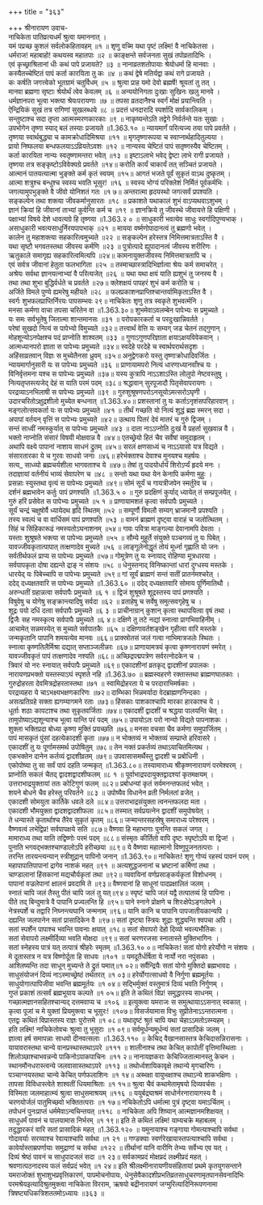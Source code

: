 +++
title = "३६३"

+++
श्रीनारायण उवाच-  
नाचिकेता पातिव्रत्यधर्मं श्रुत्वा यमाननात् ।  
यमं पप्रच्छ कुशलं सर्वलोकहितावहम् ॥१ ॥
शृणु वच्मि यथा पृष्टं लक्ष्मि! वै नाचिकेतसा ।  
धर्मराज! महाबाहो! कथयस्व महातपाः ॥२ ॥
काङ्क्षन्ते सर्वजनता सुखं तपोव्रतादिभिः ।  
एवं कृच्छ्राश्रितानां धीः कथं पापे प्रजायते? ॥३ ॥
नानाव्रतशतोपायाः श्रेयोधर्मा हि मानवाः ।  
कस्यैतच्चेष्टितं पापं कर्ता कारयिता तु कः ॥४ ॥
कथं द्वेषे मतिर्यद्वा कथं रागे प्रजायते ।  
कः कर्षति जगत्त्वेको भूतग्रामं चतुर्विधम् ॥५ ॥
श्रुत्वा प्राह यमो देवो ब्रह्मर्षे! श्रूयतां तु तत् ।  
मानवा ब्रह्मणा सृष्टाः श्रेयोर्थं त्वेव केवलम् ॥६ ॥
अन्ययोनिगता दुःखाः सुखिनः खलु मानवे ।  
धर्मज्ञानपरा भूत्वा भक्त्या श्रेयःपरायणाः ॥७ ॥
तपसा व्रतदानैश्च स्वर्गं मोक्षं प्रयान्त्विति ।  
ऐन्द्रियिकं सुखं तत्र रागिणां सुखलब्धये ॥८ ॥
प्रदत्तं धनदारादि स्पर्शादि सार्वकालिकम् ।  
सन्तुष्टाश्च सदा तृप्ता आत्मस्मरणकारकाः ॥९ ॥
नाकृष्यन्तेऽति तद्वेगे निर्वर्तन्ते यतः सुखाः ।  
उपभोगेन तृष्णा स्याद् बलं तस्याः प्रजायते ॥1.363.१० ॥
न्यायमार्गं परित्यज्य तया पापे प्रवर्तते ।  
तृष्णया स्वार्थबुद्ध्या च कामक्रोधादिमिश्रया ॥११ ॥
मृगतृष्णारूपया च स्वाप्नार्थहादितुल्यया ।  
प्रायो निष्फलया बन्धफलयाऽऽव्रियतेऽवशः ॥१२ ॥
नान्यस्य चेष्टितं पापं सतृष्णस्यैव चेष्टितम् ।  
कर्ता कारयिता नान्यः स्वतृष्णामन्तरा भवेत् ॥१३ ॥
इष्टाऽलाभे भवेद् द्वेष्टा लाभे रागी प्रजायते ।  
तृष्णया तत्र सङ्कृष्टोऽविवेक्यग्रे प्रवर्तते ॥१४॥
करोति कार्यं चाकार्यं तत् सञ्चितं प्रजायते ।  
आत्मानं पातयत्यात्मा भुङ्क्ते कर्म कृतं स्वयम् ॥१५॥
आगतं भजते पूर्वं सुकृतं वाऽथ दुष्कृतम् ।  
आत्मा शत्रुश्च बन्धुश्च स्वस्य भवति भूसुर! ॥१६ ॥
स्वस्य भोग्यं परिक्लेशं निर्मितं पूर्वकर्मभिः ।  
जगत्यामुपभुङ्क्ते वै जीवो योनिशतं गतः ॥१ ७॥
अन्तरात्मा हृदयस्थो जगत्सर्वं प्रपश्यति ।  
सङ्कल्पेन तथा शक्त्या जीवकर्मानुसारतः ॥१८ ॥
प्रकाशते यथाकालं शुभं वाऽप्यथवाऽशुभम् ।  
ज्ञानं क्रियां हि जीवानां ताभ्यां कुर्वन्ति कर्म च ॥१९ ॥
ज्ञानक्रिये तु जीवस्थे जीवायत्ते हि पक्षिणी ।  
पक्षाभ्यां विषये देशे धावत्यग्रे हि तृष्णया ॥1.363.२ ० ॥
साधुकारी भवत्येव साधुः स्वर्गादिपुण्यभाक् ।  
असाधुकारी भवत्यसाधुर्निरयपापभाक् ॥२१ ॥
मायया वर्ष्मणोपादानत्वं तु ब्रह्मणो भवेत् ।  
कालेन तु महाशक्त्या सहकारित्वमुच्यते ॥२२ ॥
सङ्कल्पेन हरेस्तत्र निमित्तमात्रताऽस्ति वै ।  
यथा सृष्टौ भगवतस्तथा जीवस्य कर्मणि ॥२३ ॥
पुत्रोत्पादे ह्युपादानत्वं जीवस्य शरीरिणः ।  
ऋतुकाले समागृह्य सहकारित्वमित्यपि ॥२४॥
कामनायुक्तजीवस्य निमित्तमात्रतापि च ।  
एवं सर्वत्र जीवानां हेतुता फलभागिता ॥२५ ॥
तस्माच्छास्त्रादिभिर्ज्ञात्वा श्रेयः कर्म समाचरेत् ।  
अश्रेयः सर्वथा ज्ञानयत्नाभ्यां वै परित्यजेत् ॥२६ ॥
यथा यथा क्षयं याति ह्यशुभं तु जनस्य वै ।  
तथा तथा शुभा बुद्धिर्वर्धते च प्रवर्तते ॥२७॥
क्लेशक्षयं पापहरं शुभं कर्म करोति च ।  
अर्जिते विमले पुण्ये ह्यमरेषु महीयते ॥२८ ॥
फलप्रकाशनप्राप्तिश्चान्तर्यामिकृताऽस्ति वै ।  
स्वर्गः शुभफलप्राप्तिर्निरयः पापसम्भवः २९॥
नाचिकेतः शृणु तत्र स्वकृते शुभवर्त्मनि ।  
मनसा कर्मणा वाचा तपसा चरितेन वा ॥1.363.३०॥
शुभमेवाऽवलम्बेन पापेभ्यः स प्रमुच्यते ।  
यः समः सर्वभूतेषु जितात्मा शान्तमानसः ॥३१ ॥
परोपकारकर्ता च परदुःखान्निवर्तते ।  
परेषां सुखदो नित्यं स पापेभ्यो विमुच्यते ॥३२॥
तत्त्वार्थं वेत्ति यः सम्यग् जड चेतनं तद्गुणान् ।  
मोहशून्योऽनपेक्षश्च पदं प्राप्नोति शाश्वतम् ॥३३ ॥
गुणाऽगुणपरिज्ञाता क्षयाऽक्षयविवेकवान् ।  
आत्मध्यानपरो ज्ञाता स पापेभ्यः प्रमुच्यते ॥३४॥
स्वदेहे परदेहे च स्वार्थपरार्थसदृशः ।  
अहिंसाव्रतवान् विज्ञः स मुच्येतैनसा ध्रुवम् ॥३५॥
अनुद्वेगकरो यस्तु तृष्णाक्रोधादिवर्जितः ।  
न्यायमार्गानुसारी यः स पापेभ्यः प्रमुच्यते ॥३६ ॥
प्राणायामपरो नित्यं धारणाध्यानवाँश्च यः ।  
विनिर्वृत्तमना यश्च स पापेभ्यः प्रमुच्यते ॥३७॥
यस्य कुत्रापि नाऽऽशाऽस्ति लोलुपो नेष्टवस्तुषु ।  
नित्यतृप्तस्त्यजेद् देहं स याति परमं पदम् ॥३८॥
श्रद्धावान् सुरपूजादौ पितृसेवापरायणः ।  
परद्रव्याऽनभिलाषी स पापेभ्यः प्रमुच्यते ॥३९ ॥
गुरुशुश्रूषणपरोऽनसूयोऽमत्सरोऽघृणी ।  
उदारचरितोऽक्षुद्रशीलो मुच्येत बन्धनात् ॥1.363.४०॥
प्रशस्तानां तु यः कर्ताऽनृशंसपरिहारवान् ।  
मङ्गलोत्सवकर्ता यः स पापेभ्यः प्रमुच्यते ॥४१ ॥
तीर्थं गच्छति यो नित्यं शुद्धं ब्रह्म स्मरन् सदा ।  
अपापां वर्तयन् वृत्तिं स पापेभ्यः प्रमुच्यते ॥४२॥
उत्थाय पितरं देवं मातरं च गुरुं द्विजम् ।  
सन्तं साध्वीं नमस्कुर्यात् स पापेभ्यः प्रमुच्यते ॥४३ ॥
दाता नाऽऽप्नोति दुःखं वै प्रहर्ता सुखवान्न वै ।  
भक्तो नाप्नोति संसारं विषयी मोक्षवान्न वै ॥४४॥
एतच्छ्रेयो हितं चैव सर्वेषां समुदाहृतम् ।  
अथापि वक्ष्ये पापानां नाशाय साधनं द्रुतम् ॥४५॥
सरलं क्षणसाध्यं च नाऽऽयासो यत्र विद्यते ।  
संसारतारका ये च गुरवः साधवो जनाः ॥४६॥
हरेर्भक्ताश्च देवाश्च मुनयश्च महर्षयः ।  
सत्य\_ साध्व्यो ब्रह्मचर्यशीला भागवताश्च ये ॥४७॥
तेषां तु पादयोर्धार्यं शिरोऽर्प्यं हृदये मनः ।  
तदाज्ञायां वर्तनीयं भाव्यं सेवापरेण च ॥४८ ॥
सन्तो यथा यथा येन केनापि कर्मणा मुहुः ।  
प्रसन्नाः स्युस्तथा वृत्यं स पापेभ्यः प्रमुच्यते ॥४९॥
सोमं सूर्यं च गायत्रीजपेन स्मर्तुरेव च ।  
दर्शनं ब्रह्मभावेन कर्तुः पापं प्रणश्यति ॥1.363.५ ० ॥
गुरु प्रदक्षिणं कुर्याद् ध्यायेत् तं सम्प्रपूजयेत् ।  
गुरुं हरिं प्रसेवेत स पापेभ्यः प्रमुच्यते ॥५ १ ॥
प्राणायामशतं कृत्वा सर्वपापैः प्रमुच्यते ।  
सूर्यं चन्द्रं चक्षुषोर्वै ध्यायेदथ हृदि स्थितम् ॥५२ ॥
सम्पूर्णौ विमलौ सम्यग् भ्राजमानौ प्रपश्यति ।  
तस्य स्वल्पं च वा वार्धिसमं पापं प्रणश्यति ॥५३ ॥
वामनं ब्राह्मणं दृष्ट्वा वाराहं च जलोत्थितम् ।  
सिंहं च सिंहिकारूढं नमस्यतोऽघनाशनम् ॥५४॥
गावः पवित्रा माङ्गल्या देवानामपि देवताः ।  
यस्ताः शुश्रूषते भक्त्या स पापेभ्यः प्रमुच्यते ॥५५ ॥
सौम्ये मुहूर्ते संयुक्ते पञ्चगव्यं तु यः पिबेत् ।  
यावज्जीवकृतात्पापात् तत्क्षणादेव मुच्यते ॥५६ ॥
लाङ्गूलेनोद्धृतं तोयं मूर्ध्ना गृह्णाति यो जनः ।  
सर्वतीर्थफलं प्राप्य स पापेभ्यः प्रमुच्यते ॥५७॥
गोमूत्रेण तु यः स्नायाद् रोहिण्या मूत्रधारया ।  
सर्वपापकृता दोषा दह्यन्ते द्राङ् न संशयः ॥५८ ॥
धेनुस्तनाद् विनिष्कान्तां धारां दुग्धस्य मस्तके ।  
धारयेद् यः पिबेच्चापि स पापेभ्यः प्रमुच्यते ॥५९॥
गां सूर्यं ब्राह्मणं सन्तं सतीं प्रातर्नमश्चरेत् ।  
ददेद् दध्यक्षतवारि स पापेभ्यः प्रमुच्यते ॥1.363.६० ॥
ददेद् दध्यक्षतवारि सोमाय पूर्णिमातिथौ ।  
अरुन्धतीं ग्रहान्नत्वा सर्वपापैः प्रमुच्यते ॥६ १ ॥
द्विजं शुश्रूषते शूद्रस्तस्य पापं प्रणश्यति ।  
विषुवेषु च योगेषु सङ्क्रान्त्यादिषु सर्वदा ॥६२ ॥
व्रताहेषु च सर्वेषु समुत्सवगृहेषु च ।  
शूद्रः पयो दधिं दत्वा सर्वपापैः प्रमुच्यते ॥६ ३ ॥
प्राचीनाग्रान् कुशान् कृत्वा स्थापयित्वा वृषं तथा ।  
द्विजैः सह नमस्कृत्य सर्वपापैः प्रमुच्यते ॥६ ४॥
दक्षिणे तु तटे नद्यां स्नात्वा प्रागभिवाहिनीम् ।  
आचामेत् सन्नमस्येत् स मुच्यते सर्वपातकैः ॥६५ ॥
दक्षिणावर्तशङ्खेन गृहीत्वा वारि मस्तके ।  
जन्मकृतानि पापानि शमयत्येव मानवः ॥६६॥
प्राक्स्रोतसं जलं गत्वा नाभिमात्रजलेः स्थितः ।  
स्नात्वा कृष्णतिलैर्मिश्रा दद्यात् सप्ताञ्जलीन्नरः ॥६७॥
प्राणायामत्रयं कृत्वा कृष्णनारायणं स्मरेत् ।  
यावज्जीवकृतं पापं तत्क्षणादेव नश्यति ॥६८॥
अच्छिद्रपद्मपत्रेण सर्वरत्नोदकेन च ।  
त्रिवारं यो नरः स्नायात् सर्वपापैः प्रमुच्यते ॥६९॥
एकादशीनां व्रतकृद् द्वादशीनां प्रपालकः ।  
नारायणप्रभक्तो यस्तस्याऽघं स्पृशते नहि ॥1.363.७० ॥
ब्रह्मस्वहरणे रक्तास्तथा ब्राह्मणघातकाः ।  
गुरुद्रोहरता देवमित्रद्रोहरतास्तथा ॥७१ ॥
स्वामिद्रोहरता ये च परदाराभिमर्षकाः ।  
परद्रव्यहरा ये चाऽभक्ष्यभक्षणकारिणः ॥७२॥
दाम्भिका भिन्नमर्यादा वेदब्राह्मणनिन्दकाः ।  
असत्प्रतिग्रहे सक्ता ह्यगम्यागमने रताः ॥७३॥
हिंसकाः पाशकाश्चापि मारका हारकाश्च ये ।  
धूर्ताः शठाः कापटाश्च तथा सुकृतवर्जिताः ॥७४॥
एकादशीं द्वादशीं च श्रद्धया पालयन्ति चेत् ।  
तामुपोष्याऽद्यशून्याश्च भूत्वा यान्ति परं पदम् ॥७५॥
उपायोऽतः परो नान्यो विद्यते पापनाशकः ।  
शुक्ला भक्तिप्रदा बोध्या कृष्णा मुक्तिं प्रयच्छति ॥७६॥
मनसा वचसा चैव कर्मणा समुपार्जितम् ।  
पापं मासकृतं पुंसां दहत्येकादशी कृता ॥७७॥
न भोक्तव्यं न भोक्तव्यं सम्प्राप्ते हरिवासरे ।  
एकादशीं तु यः पूर्णामसमर्थ उपोषितुम् ॥७८॥
तेन नक्तं प्रकर्तव्यं तथाऽयाचितमित्यथ ।  
एकभक्तेन दानेन कर्तव्यं द्वादशीव्रतम् ॥७९॥
उपवासासमर्थैस्तु द्वादशी च प्रबोधिनी ।  
एकोपोष्या तु सा सर्वं पापं दहति जन्मकृत् ॥1.363.८०॥
तस्यामाराध्य श्रीकृष्णनारायणं परमेश्वरम् ।  
प्राप्नोति सकलं चैतद् द्वादशद्वादशीफलम् ॥८ १ ॥
पूर्वाभाद्रपदायुक्तद्वादश्यां कृतमक्षयम् ।  
उत्तराभाद्रयुक्तायां ततः कोटिगुणं फलम् ॥८२॥
प्रबोधन्यां कृतं सर्वमनन्तफलदं भवेत् ।  
शयने बोधने चैव हरेस्तु परिवर्तने ॥८३ ॥
उपोष्यैव विधानेन व्रती निर्मलतां व्रजेत् ।  
एकादशी सोमयुता कार्तिके धवले दले ॥८४॥
उत्तराभाद्रसंयुक्ता त्वनन्तफलदा मता ।  
एकादशी भौमयुक्ता द्वादशद्वादशीफला ॥८५॥
तस्मात् सर्वप्रयत्नेन द्वादशीं समुपोषयेत् ।  
ते धन्यास्ते कृतार्थाश्च तैरेव सुकृतं कृतम् ॥८६॥
जन्मान्तरसहस्रेषु समाराध्य परेश्वरम् ।  
वैष्णवत्वं लभेद्विप्र! सर्वपापक्षये सति ॥८७॥
वैष्णवा हि महाभागाः पुनन्ति सकलं जगत् ।  
मामाराध्य तथा याति तद्विष्णोः परमं पदम् ॥८८॥
संस्मृतः कीर्तितो वापि दृष्टः स्पृष्टोऽपि वा द्विज! ।  
पुनाति भगवद्भक्तश्चाण्डालोऽपि हरीच्छया ॥८९॥
ये वैष्णवा महात्मानो विष्णुपूजनतत्पराः ।  
तरन्ति तारयन्त्यन्यान् स्त्रीशूद्रान् पापिनो जनान् ॥1.363.९०॥
नाचिकेतः! शृणु गोप्यं रहस्यं पावनं परम् ।  
महापापातिपापानां द्रागेव नाशकं महत् ॥९१ ॥
अत्यशुद्धजनानां च भ्रष्टानां कर्मिणां तथा ।  
चाण्डालानां हिंसकानां मद्यचौर्यकृतां तथा ॥९२॥
व्यवायिनां वर्णप्रसाङ्कर्यकृतां विशोधनम् ।  
पापानां वज्रलेपानां क्षालनं प्रवदामि ते ॥९३॥
वैष्णवानां हि साधूनां पादप्रक्षालितं जलम् ।  
स्नातं चापि जलं तैस्तु पीतं चापि जलं तु यत्॥९४॥
स्पृष्टं चापि जलं यद्वै तत्पातव्यं हि पापिना ।  
पीते तद् बिन्दुमात्रे वै पापानि प्रज्वलन्ति हि ॥९५॥
पाने स्नाने प्रोक्षणे च शिरःक्षेपेऽङ्गलेपने ।  
नेत्रस्पर्शे च तद्वारि निघ्नन्त्यघानि जन्मनाम् ॥९६॥
यानि कानि च पापानि पापजातीयकान्यपि ।  
दह्यन्ति जलपानेन सतां प्रासादिकेन वै ॥९७॥
सतां दृष्ट्या स्त्रियः शूद्राः शुद्ध्यन्ति श्वपचा अपि ।  
सतां स्पर्शेन पापाश्च भवन्ति पावनाः क्षयात् ॥१८॥
सतां सेवापरो देहो दिव्यो भवत्यभौतिकः ।  
सतां सेवापरो लक्ष्मीर्दिव्या भवति मोक्षदा ॥९९॥
सतां चरणरजसा स्नातास्ते मुक्तिभागिनः ।  
सतां स्नेहस्य पात्रं यत् तत्पात्रं श्रीहरेः स्मृतम् ॥1.363.१० ०॥
नाचिकेतः! सतां योगो हरेर्योगो न संशयः ।  
मे दूतास्तत्र न यत्र विष्णोर्दूता हि साधवः ॥१०१ ॥
यमदूतैर्धर्षिता ये नार्यो नरा नपुंसकाः ।  
आश्लिष्यन्ति तदा साधून् मुच्यन्ते ते द्रुतं यमात्॥१ ०२॥
सर्वैन्द्रियैः सतां योगो मुक्तिदो ब्रह्मभावदः ।  
साधुसंयोजनं दिव्यं नाऽस्माच्छ्रेष्ठं तथेतरत् ॥१ ०३॥
हरेर्योगात्साधवो वै निर्गुणा ब्रह्ममूर्तयः ।  
साधुयोगात्पापिजीवा भवन्ति ब्रह्ममूर्तयः ॥१ ०४॥
सद्भिर्मुक्तं वस्तुमात्रं दिव्यं भवति निर्गुणम् ।  
गुप्तं प्रकाशं तत्सर्वं ब्रह्मभूयाय कल्पते ॥१ ०५॥
इति ते कथितं विप्र! समुद्धारस्य साधनम् ।  
गच्छात्मज्ञानसहितश्चान्यद् दत्तमवाप्य च ॥१०६ ॥
इत्युक्त्वा यमराजः स समुत्थायाऽऽसनात् स्वकात् ।  
कृत्वा पूजां च मे युक्तां प्रियमुक्त्वा च भूसुरः! ॥१०७॥
विसर्जयामास विभुः सुप्रीतेनाऽऽन्तरात्मना ।  
एतद्वः कथितं विप्रास्तस्य राज्ञः पुरोत्तमे ॥१ ०८॥
यथादृष्टं श्रुतं चापि यथा चेहाऽऽमतोऽस्म्यहम् ।  
हति लक्ष्मि! नाचिकेतोवचः श्रुत्वा तु भूसुराः ॥१ ०९॥
सर्वमूर्धन्यमूर्धन्यं सतां प्रासादिकं जलम् ।  
ज्ञात्वा हर्ष समापन्नाः साधवो दीनवत्सलाः ॥1.363.११० ॥
केचिद् वैखानसास्तत्र केचिदासन्निरासनाः ।  
यायावरास्तथा चान्ये वानप्रस्थास्तथाऽपरे ॥१११ ॥
शालीनाश्च तथा केचित् कापोतीं वृत्तिमास्थिताः ।  
शिलोञ्छाश्चाभवन्नन्ये पाकिनोऽपाकपाचिनः ॥११ २॥
नानायज्ञकराः केचिज्जितात्मानस्तु केचन ।  
स्थानमौनधरास्त्वन्ये जलवासास्तथाऽपरे ॥११३ ॥
तथोर्ध्वशायिकावृक्षे तथान्ये मृगचारिणः ।  
पञ्चाग्नयस्तथा चान्ये केचित् पर्णफलाशिनः ॥१ १४॥
अब्भक्षा वायुभक्षाश्च तथाऽन्ये शाकभक्षिणः ।  
तापसा विविधास्त्वेते शाश्वतीं धियमाश्रिताः ॥१ १५॥
श्रुत्वा चैवं कथामेतामृषयो दिव्यवर्चसः ।  
विस्मिता जलमाहात्म्यं श्रुत्वा साधुसमाश्रयम् ॥११६ ॥
ययुर्बद्र्याश्रमं साधोर्नरनारायागस्य वै ।  
चरणयोर्जलं पातुमिच्छवो भक्तितत्पराः ॥१ १७॥
नचिकेतोऽपि धर्मात्मा पुत्रं दृष्ट्वा यमाऽर्चितम् ।  
तपोधनं पुनःप्राप्तं धर्ममेवाऽन्वचिन्तयत् ॥११८ ॥
नाचिकेता अपि शिष्यान् आत्मज्ञानमशिक्षयत् ।  
साधुधर्मं पावनं च पालयामास निर्भरम् ॥१ १९॥
इति ते कथितं लक्ष्मि! याम्यचक्रे महाबलम् ।  
तदुद्धारकरं वारि सतां प्रासादिकं महत् ॥1.363.१२० ॥
यमुनायाश्च गङ्गाया गोमत्याश्चापि सर्वथा ।  
गोदावर्याः सरय्वाश्च रेवायाश्चापि सर्वथा ॥१ २१ ॥
गण्डक्याः स्वर्णरेखायास्तपत्याश्चापि सर्वथा ।  
कावेर्यास्ताम्रपर्णायाः समुद्राणां च सर्वथा ॥१२२ ॥
तीर्थानां यानि वारीणि तेभ्यः सर्वेभ्य एव यत् ।  
दिव्यं श्रेष्ठं पावनं च साधुपादजलं सदा ॥१ २३॥
सर्वकामप्रदं मोक्षप्रदं लक्ष्मीप्रदं महत् ।  
श्रवणात्पठनादस्य फलं सर्वप्रदं भवेत् ॥१ २४॥
इति श्रीलक्ष्मीनारायणीयसंहितायां प्रथमे कृतयुगसन्ताने यमराजोक्तं शुभाशुभप्रवृत्तिकारणं, पापमोचनोपायः, धेनुसेवैकादशीप्रभतिव्रतसाधुचरणामृतपानसेवनादिभिः परमश्रेयइत्यादिश्रुतमुक्त्वा नाचिकेता विरराम, ऋषयो बद्रीनारायणं जग्मुरित्यादिनिरूपणनामा त्रिषष्ट्यधिकत्रिशततमोऽध्यायः ॥३६३ ॥
    
